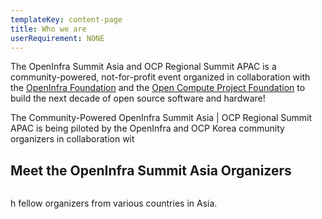 ```yaml
---
templateKey: content-page
title: Who we are
userRequirement: NONE
---
```

The OpenInfra Summit Asia and OCP Regional Summit APAC is a community-powered, not-for-profit event organized in collaboration with the [OpenInfra Foundation](https://openinfra.dev/) and the [Open Compute Project Foundation](https://www.opencompute.org/) to build the next decade of open source software and hardware!

The Community-Powered OpenInfra Summit Asia | OCP Regional Summit APAC is being piloted by the OpenInfra and OCP Korea community organizers in collaboration wit



## Meet the OpenInfra Summit Asia Organizers

![]()

h fellow organizers from various countries in Asia.
